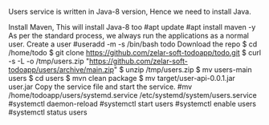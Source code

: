 Users service is written in Java-8 version, Hence we need to install Java.

Install Maven, This will install Java-8 too
#apt update 
#apt install maven -y 
As per the standard process, we always run the applications as a normal user.
Create a user
#useradd -m -s /bin/bash todo
Download the repo
$ cd /home/todo
$ git clone https://github.com/zelar-soft-todoapp/todo.git
$ curl -s -L -o /tmp/users.zip "https://github.com/zelar-soft-todoapp/users/archive/main.zip"
$ unzip /tmp/users.zip
$ mv users-main users
$ cd users
$ mvn clean package 
$ mv target/user-api-0.0.1.jar user.jar 
Copy the service file and start the service.
#mv /home/todoapp/users/systemd.service /etc/systemd/system/users.service
#systemctl daemon-reload
#systemctl start users 
#systemctl enable users
#systemctl status users
